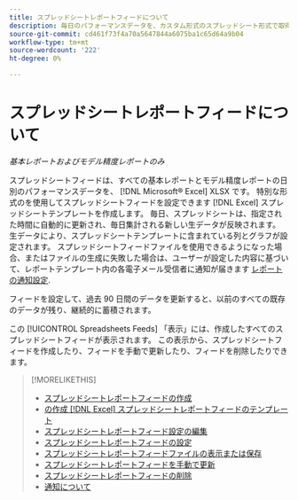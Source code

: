 ```yaml
---
title: スプレッドシートレポートフィードについて
description: 毎日のパフォーマンスデータを、カスタム形式のスプレッドシート形式で取得する方法について説明します。
source-git-commit: cd461f73f4a70a5647844a6075ba1c65d64a9b04
workflow-type: tm+mt
source-wordcount: '222'
ht-degree: 0%

---
```


# スプレッドシートレポートフィードについて

*基本レポートおよびモデル精度レポートのみ*

スプレッドシートフィードは、すべての基本レポートとモデル精度レポートの日別のパフォーマンスデータを、 [!DNL Microsoft® Excel] XLSX です。 特別な形式のを使用してスプレッドシートフィードを設定できます [!DNL Excel] スプレッドシートテンプレートを作成します。 毎日、スプレッドシートは、指定された時間に自動的に更新され、毎日集計される新しい生データが反映されます。 生データにより、スプレッドシートテンプレートに含まれている列とグラフが設定されます。 スプレッドシートフィードファイルを使用できるようになった場合、またはファイルの生成に失敗した場合は、ユーザーが設定した内容に基づいて、レポートテンプレート内の各電子メール受信者に通知が届きます [レポートの通知設定](/help/search-social-commerce/notifications/notification-about.md).

フィードを設定して、過去 90 日間のデータを更新すると、以前のすべての既存のデータが残り、継続的に蓄積されます。

この [!UICONTROL Spreadsheets Feeds] 「表示」には、作成したすべてのスプレッドシートフィードが表示されます。 この表示から、スプレッドシートフィードを作成したり、フィードを手動で更新したり、フィードを削除したりできます。

>[!MORELIKETHIS]
>
>* [スプレッドシートレポートフィードの作成](spreadsheet-feed-create.md)
>* [の作成 [!DNL Excel] スプレッドシートレポートフィードのテンプレート](spreadsheet-feed-create-excel-template.md)
>* [スプレッドシートレポートフィード設定の編集](spreadsheet-feed-edit.md)
>* [スプレッドシートレポートフィードの設定](spreadsheet-feed-settings.md)
>* [スプレッドシートレポートフィードファイルの表示または保存](spreadsheet-feed-view-or-save.md)
>* [スプレッドシートレポートフィードを手動で更新](spreadsheet-feed-refresh.md)
>* [スプレッドシートレポートフィードの削除](spreadsheet-feed-delete.md)
>* [通知について](/help/search-social-commerce/notifications/notification-about.md)